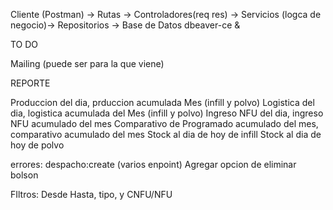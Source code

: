 Cliente (Postman) → Rutas → Controladores(req res) → Servicios (logca de negocio)→ Repositorios → Base de Datos
dbeaver-ce &

TO DO

Mailing (puede ser para la que viene)


REPORTE

Produccion del dia, prduccion acumulada Mes (infill y polvo)
Logistica del dia, logistica acumulada del Mes (infill y polvo)
Ingreso NFU del dia, ingreso NFU acumulado del mes
Comparativo de Programado acumulado del mes, comparativo acumulado del mes
Stock al dia de hoy de infill
Stock al dia de hoy de polvo

errores:
despacho:create (varios enpoint)
Agregar opcion de eliminar bolson


FIltros: Desde Hasta, tipo, y CNFU/NFU